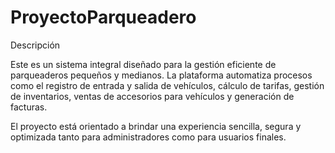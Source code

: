 # ProyectoParqueadero

Descripción

Este es un sistema integral diseñado para la gestión eficiente de parqueaderos pequeños y medianos. La plataforma automatiza procesos como el registro de entrada y salida de vehículos, cálculo de tarifas, gestión de inventarios, ventas de accesorios para vehículos y generación de facturas.

El proyecto está orientado a brindar una experiencia sencilla, segura y optimizada tanto para administradores como para usuarios finales.
